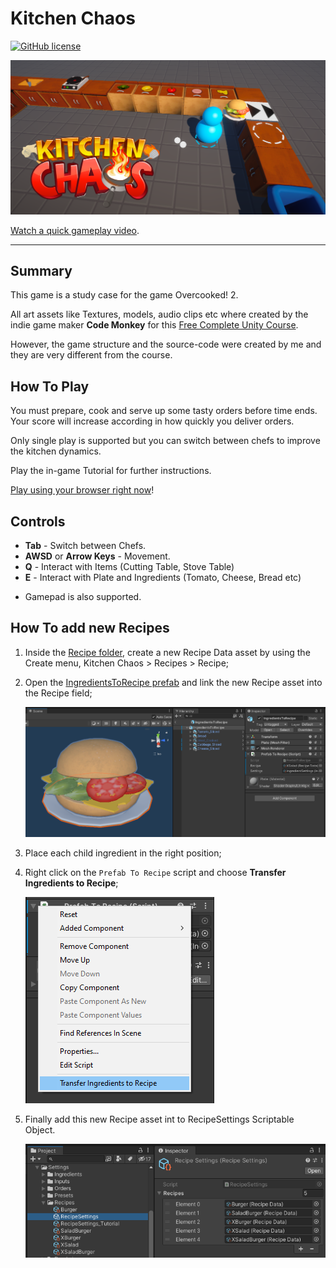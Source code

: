 # Kitchen Chaos
[![GitHub license](https://img.shields.io/github/license/HyagoOliveira/KitchenChaos?style=flat-square)](https://github.com/HyagoOliveira/KitchenChaos/blob/main/LICENSE)

![Kitchen Chaos Thumbnail](/Wiki/Thumbnail.png "Kitchen Chaos")

[Watch a quick gameplay video](https://youtu.be/qiwCZmpDRUY).

---

## Summary

This game is a study case for the game Overcooked! 2.

All art assets like Textures, models, audio clips etc where created by the indie game maker **Code Monkey** for this [Free Complete Unity Course](https://youtu.be/AmGSEH7QcDg). 

However, the game structure and the source-code were created by me and they are very different from the course.


## How To Play

You must prepare, cook and serve up some tasty orders before time ends. Your score will increase according in how quickly you deliver orders.

Only single play is supported but you can switch between chefs to improve the kitchen dynamics.

Play the in-game Tutorial for further instructions.

[Play using your browser right now](https://nostgames.itch.io/kitchen-chaos)!

## Controls

- **Tab** - Switch between Chefs.
- **AWSD** or **Arrow Keys** - Movement.
- **Q** - Interact with Items (Cutting Table, Stove Table) 
- **E** - Interact with Plate and Ingredients (Tomato, Cheese, Bread etc)

* Gamepad is also supported.

## How To add new Recipes

1. Inside the [Recipe folder](/Assets/Settings/Recipes), create a new Recipe Data asset by using the Create menu, Kitchen Chaos > Recipes > Recipe;
2. Open the [IngredientsToRecipe prefab](/Assets/Prefabs/Recipes/IngredientsToRecipe.prefab) and link the new Recipe asset into the Recipe field;

    ![IngredientsToRecipe](/Wiki/IngredientsToRecipe.png "Ingredients To Recipe")
3. Place each child ingredient in the right position;
4. Right click on the `Prefab To Recipe` script and choose **Transfer Ingredients to Recipe**;

    ![TransferIngredientsToRecipe](/Wiki/TransferIngredientsToRecipe.png "Transfer Ingredients To Recipe")
5. Finally add this new Recipe asset int to RecipeSettings Scriptable Object.

    ![RecipeSettings](/Wiki/RecipeSettings.png "Recipe Settings")